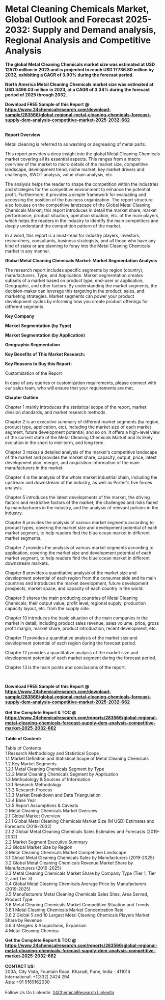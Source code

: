 <h1>Metal Cleaning Chemicals Market, Global Outlook and Forecast 2025-2032: Supply and Demand analysis, Regional Analysis and Competitive Analysis</h1><p><strong>The global Metal Cleaning Chemicals market size was estimated at USD 12570 million in 2023 and is projected to reach USD 17736.80 million by 2032, exhibiting a CAGR of 3.90% during the forecast period.</strong></p><p>
</p><p><strong>North America Metal Cleaning Chemicals market size was estimated at USD 3498.03 million in 2023, at a CAGR of 3.34% during the forecast period of 2025 through 2032.</strong></p><div><b>Download FREE Sample of this Report @ 
            <a href="https://www.24chemicalresearch.com/download-sample/283566/global-regional-metal-cleaning-chemicals-forecast-supply-dem-analysis-competitive-market-2025-2032-662">
            https://www.24chemicalresearch.com/download-sample/283566/global-regional-metal-cleaning-chemicals-forecast-supply-dem-analysis-competitive-market-2025-2032-662</a></b></div><br><p>
</p><p><strong>Report Overview</strong></p><p>
</p><p>Metal cleaning is referred to as washing or degreasing of metal parts.</p><p>
</p><p>This report provides a deep insight into the global Metal Cleaning Chemicals market covering all its essential aspects. This ranges from a macro overview of the market to micro details of the market size, competitive landscape, development trend, niche market, key market drivers and challenges, SWOT analysis, value chain analysis, etc.</p><p>
</p><p>The analysis helps the reader to shape the competition within the industries and strategies for the competitive environment to enhance the potential profit. Furthermore, it provides a simple framework for evaluating and accessing the position of the business organization. The report structure also focuses on the competitive landscape of the Global Metal Cleaning Chemicals Market, this report introduces in detail the market share, market performance, product situation, operation situation, etc. of the main players, which helps the readers in the industry to identify the main competitors and deeply understand the competition pattern of the market.</p><p>
In a word, this report is a must-read for industry players, investors, researchers, consultants, business strategists, and all those who have any kind of stake or are planning to foray into the Metal Cleaning Chemicals market in any manner.</p><p>
</p><p><strong>Global Metal Cleaning Chemicals Market: Market Segmentation Analysis</strong></p><p>
</p><p>The research report includes specific segments by region (country), manufacturers, Type, and Application. Market segmentation creates subsets of a market based on product type, end-user or application, Geographic, and other factors. By understanding the market segments, the decision-maker can leverage this targeting in the product, sales, and marketing strategies. Market segments can power your product development cycles by informing how you create product offerings for different segments.</p><p>
</p><p><strong>Key Company</strong></p><p>
</p><p>
</p><p><strong>Market Segmentation (by Type)</strong></p><p>
</p><p>
</p><p><strong>Market Segmentation (by Application)</strong></p><p>
</p><p>
</p><p><strong>Geographic Segmentation</strong></p><p>
</p><p>
</p><p><strong>Key Benefits of This Market Research:</strong></p><p>
</p><p>
</p><p><strong>Key Reasons to Buy this Report:</strong></p><p>
</p><p>
</p><p>Customization of the Report</p><p>
In case of any queries or customization requirements, please connect with our sales team, who will ensure that your requirements are met.</p><p>
</p><p><strong>Chapter Outline</strong></p><p>
</p><p>Chapter 1 mainly introduces the statistical scope of the report, market division standards, and market research methods.</p><p>
Chapter 2 is an executive summary of different market segments (by region, product type, application, etc), including the market size of each market segment, future development potential, and so on. It offers a high-level view of the current state of the Metal Cleaning Chemicals Market and its likely evolution in the short to mid-term, and long term.</p><p>
Chapter 3 makes a detailed analysis of the market's competitive landscape of the market and provides the market share, capacity, output, price, latest development plan, merger, and acquisition information of the main manufacturers in the market.</p><p>
Chapter 4 is the analysis of the whole market industrial chain, including the upstream and downstream of the industry, as well as Porter's five forces analysis.</p><p>
Chapter 5 introduces the latest developments of the market, the driving factors and restrictive factors of the market, the challenges and risks faced by manufacturers in the industry, and the analysis of relevant policies in the industry.</p><p>
Chapter 6 provides the analysis of various market segments according to product types, covering the market size and development potential of each market segment, to help readers find the blue ocean market in different market segments.</p><p>
Chapter 7 provides the analysis of various market segments according to application, covering the market size and development potential of each market segment, to help readers find the blue ocean market in different downstream markets.</p><p>
Chapter 8 provides a quantitative analysis of the market size and development potential of each region from the consumer side and its main countries and introduces the market development, future development prospects, market space, and capacity of each country in the world.</p><p>
Chapter 9 shares the main producing countries of Metal Cleaning Chemicals, their output value, profit level, regional supply, production capacity layout, etc. from the supply side.</p><p>
Chapter 10 introduces the basic situation of the main companies in the market in detail, including product sales revenue, sales volume, price, gross profit margin, market share, product introduction, recent development, etc.</p><p>
Chapter 11 provides a quantitative analysis of the market size and development potential of each region during the forecast period.</p><p>
Chapter 12 provides a quantitative analysis of the market size and development potential of each market segment during the forecast period.</p><p>
Chapter 13 is the main points and conclusions of the report.</p><p>
 </p><div><b>Download FREE Sample of this Report @ 
            <a href="https://www.24chemicalresearch.com/download-sample/283566/global-regional-metal-cleaning-chemicals-forecast-supply-dem-analysis-competitive-market-2025-2032-662">
            https://www.24chemicalresearch.com/download-sample/283566/global-regional-metal-cleaning-chemicals-forecast-supply-dem-analysis-competitive-market-2025-2032-662</a></b></div><br><div><b>Get the Complete Report & TOC @ 
            <a href="https://www.24chemicalresearch.com/reports/283566/global-regional-metal-cleaning-chemicals-forecast-supply-dem-analysis-competitive-market-2025-2032-662">
            https://www.24chemicalresearch.com/reports/283566/global-regional-metal-cleaning-chemicals-forecast-supply-dem-analysis-competitive-market-2025-2032-662</a></b></div><br>
            <b>Table of Content:</b><p>Table of Contents<br />
1 Research Methodology and Statistical Scope<br />
1.1 Market Definition and Statistical Scope of Metal Cleaning Chemicals<br />
1.2 Key Market Segments<br />
1.2.1 Metal Cleaning Chemicals Segment by Type<br />
1.2.2 Metal Cleaning Chemicals Segment by Application<br />
1.3 Methodology & Sources of Information<br />
1.3.1 Research Methodology<br />
1.3.2 Research Process<br />
1.3.3 Market Breakdown and Data Triangulation<br />
1.3.4 Base Year<br />
1.3.5 Report Assumptions & Caveats<br />
2 Metal Cleaning Chemicals Market Overview<br />
2.1 Global Market Overview<br />
2.1.1 Global Metal Cleaning Chemicals Market Size (M USD) Estimates and Forecasts (2019-2032)<br />
2.1.2 Global Metal Cleaning Chemicals Sales Estimates and Forecasts (2019-2032)<br />
2.2 Market Segment Executive Summary<br />
2.3 Global Market Size by Region<br />
3 Metal Cleaning Chemicals Market Competitive Landscape<br />
3.1 Global Metal Cleaning Chemicals Sales by Manufacturers (2019-2025)<br />
3.2 Global Metal Cleaning Chemicals Revenue Market Share by Manufacturers (2019-2025)<br />
3.3 Metal Cleaning Chemicals Market Share by Company Type (Tier 1, Tier 2, and Tier 3)<br />
3.4 Global Metal Cleaning Chemicals Average Price by Manufacturers (2019-2025)<br />
3.5 Manufacturers Metal Cleaning Chemicals Sales Sites, Area Served, Product Type<br />
3.6 Metal Cleaning Chemicals Market Competitive Situation and Trends<br />
3.6.1 Metal Cleaning Chemicals Market Concentration Rate<br />
3.6.2 Global 5 and 10 Largest Metal Cleaning Chemicals Players Market Share by Revenue<br />
3.6.3 Mergers & Acquisitions, Expansion<br />
4 Metal Cleaning Chemica</p><div><b>Get the Complete Report & TOC @ 
            <a href="https://www.24chemicalresearch.com/reports/283566/global-regional-metal-cleaning-chemicals-forecast-supply-dem-analysis-competitive-market-2025-2032-662">
            https://www.24chemicalresearch.com/reports/283566/global-regional-metal-cleaning-chemicals-forecast-supply-dem-analysis-competitive-market-2025-2032-662</a></b></div><br><b>CONTACT US:</b><br>
            203A, City Vista, Fountain Road, Kharadi, Pune, India - 411014<br>
            International: +1(332) 2424 294<br>
            Asia: +91 9169162030 <br><br>
            Follow Us On LinkedIn: <a href="https://www.linkedin.com/company/24chemicalresearch/">24ChemicalResearch LinkedIn</a>